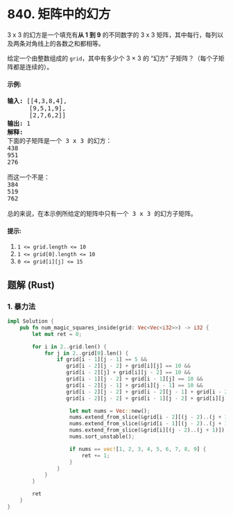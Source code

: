 # 840. 矩阵中的幻方
3 x 3 的幻方是一个填充有**从 1 到 9** 的不同数字的 3 x 3 矩阵，其中每行，每列以及两条对角线上的各数之和都相等。

给定一个由整数组成的 ```grid```，其中有多少个 3 × 3 的 “幻方” 子矩阵？（每个子矩阵都是连续的）。

#### 示例:
<pre>
<strong>输入:</strong> [[4,3,8,4],
      [9,5,1,9],
      [2,7,6,2]]
<strong>输出:</strong> 1
<strong>解释:</strong>
下面的子矩阵是一个 3 x 3 的幻方：
438
951
276

而这一个不是：
384
519
762

总的来说，在本示例所给定的矩阵中只有一个 3 x 3 的幻方子矩阵。
</pre>

#### 提示:
1. ```1 <= grid.length <= 10```
2. ```1 <= grid[0].length <= 10```
3. ```0 <= grid[i][j] <= 15```

## 题解 (Rust)

### 1. 暴力法
```Rust
impl Solution {
    pub fn num_magic_squares_inside(grid: Vec<Vec<i32>>) -> i32 {
        let mut ret = 0;

        for i in 2..grid.len() {
            for j in 2..grid[0].len() {
                if grid[i - 1][j - 1] == 5 &&
                   grid[i - 2][j - 2] + grid[i][j] == 10 &&
                   grid[i - 2][j] + grid[i][j - 2] == 10 &&
                   grid[i - 1][j - 2] + grid[i - 1][j] == 10 &&
                   grid[i - 2][j - 1] + grid[i][j - 1] == 10 &&
                   grid[i - 2][j - 2] + grid[i - 2][j - 1] + grid[i - 2][j] == 15 &&
                   grid[i - 2][j - 2] + grid[i - 1][j - 2] + grid[i][j - 2] == 15 {

                    let mut nums = Vec::new();
                    nums.extend_from_slice(&grid[i - 2][(j - 2)..(j + 1)]);
                    nums.extend_from_slice(&grid[i - 1][(j - 2)..(j + 1)]);
                    nums.extend_from_slice(&grid[i][(j - 2)..(j + 1)]);
                    nums.sort_unstable();

                    if nums == vec![1, 2, 3, 4, 5, 6, 7, 8, 9] {
                        ret += 1;
                    }
                }
            }
        }

        ret
    }
}
```
